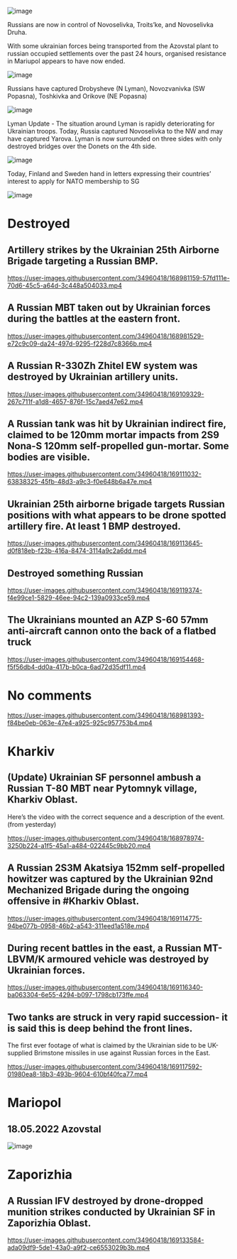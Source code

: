 ![image](https://user-images.githubusercontent.com/34960418/168979370-c19f4b9a-9a20-4aec-a998-04e657418fd5.png)

Russians are now in control of Novoselivka, Troits’ke, and Novoselivka Druha.

With some ukrainian forces being transported from the Azovstal plant to russian occupied settlements over the past 24 hours, organised resistance in Mariupol appears to have now ended.

![image](https://user-images.githubusercontent.com/34960418/168979579-05d75909-4b16-456f-a659-f6a273241e9e.png)


Russians have captured Drobysheve (N Lyman), Novozvanivka (SW Popasna), Toshkivka and Orikove (NE Popasna)

![image](https://user-images.githubusercontent.com/34960418/168979891-9d6d52f3-a266-4051-bfee-51f1a9ed7c54.png)


Lyman Update - The situation around Lyman is rapidly deteriorating for Ukrainian troops. Today, Russia captured Novoselivka to the NW and may have captured Yarova. Lyman is now surrounded on three sides with only destroyed bridges over the Donets on the 4th side.

![image](https://user-images.githubusercontent.com/34960418/168980075-fe55fefb-9d2a-46cc-a6a9-3b3e9bacccb1.png)


Today, Finland and Sweden hand in letters expressing their countries’ interest to apply for NATO membership to SG 

![image](https://user-images.githubusercontent.com/34960418/168980478-099c0abe-bb79-4169-a4f7-709bf450b47c.png)


# Destroyed

## Artillery strikes by the Ukrainian 25th Airborne Brigade targeting a Russian BMP.

https://user-images.githubusercontent.com/34960418/168981159-57fd111e-70d6-45c5-a64d-3c448a504033.mp4


## A Russian MBT taken out by Ukrainian forces during the battles at the eastern front.

https://user-images.githubusercontent.com/34960418/168981529-e72c9c09-da24-497d-9295-f228d7c8366b.mp4


## A Russian R-330Zh Zhitel EW system was destroyed by Ukrainian artillery units.

https://user-images.githubusercontent.com/34960418/169109329-267c711f-a1d8-4657-876f-15c7aed47e62.mp4


## A Russian tank was hit by Ukrainian indirect fire, claimed to be 120mm mortar impacts from 2S9 Nona-S 120mm self-propelled gun-mortar. Some bodies are visible.

https://user-images.githubusercontent.com/34960418/169111032-63838325-45fb-48d3-a9c3-f0e648b6a47e.mp4


## Ukrainian 25th airborne brigade targets Russian positions with what appears to be drone spotted artillery fire. At least 1 BMP destroyed.

https://user-images.githubusercontent.com/34960418/169113645-d0f818eb-f23b-416a-8474-3114a9c2a6dd.mp4


## Destroyed something Russian

https://user-images.githubusercontent.com/34960418/169119374-f4e99ce1-5829-46ee-94c2-139a0933ce59.mp4


## The Ukrainians mounted an AZP S-60 57mm anti-aircraft cannon onto the back of a flatbed truck

https://user-images.githubusercontent.com/34960418/169154468-f5f56db4-dd0a-417b-b0ca-6ad72d35df11.mp4


# No comments

https://user-images.githubusercontent.com/34960418/168981393-f84be0eb-063e-47e4-a925-925c957753b4.mp4


# Kharkiv

## (Update) Ukrainian SF personnel ambush a Russian T-80 MBT near Pytomnyk village, Kharkiv Oblast.

Here’s the video with the correct sequence and a description of the event. (from yesterday) 

https://user-images.githubusercontent.com/34960418/168978974-3250b224-a1f5-45a1-a484-022445c9bb20.mp4


## A Russian 2S3M Akatsiya 152mm self-propelled howitzer was captured by the Ukrainian 92nd Mechanized Brigade during the ongoing offensive in #Kharkiv Oblast.

https://user-images.githubusercontent.com/34960418/169114775-94be077b-0958-46b2-a543-311eed1a518e.mp4


## During recent battles in the east, a Russian MT-LBVM/K armoured vehicle was destroyed by Ukrainian forces.

https://user-images.githubusercontent.com/34960418/169116340-ba063304-6e55-4294-b097-1798cb173ffe.mp4


## Two tanks are struck in very rapid succession- it is said this is deep behind the front lines.

The first ever footage of what is claimed by the Ukrainian side to be UK-supplied Brimstone missiles in use against Russian forces in the East.

https://user-images.githubusercontent.com/34960418/169117592-01980ea8-18b3-493b-9604-610bf40fca77.mp4


# Mariopol

## 18.05.2022 Azovstal

![image](https://user-images.githubusercontent.com/34960418/169109868-fd99b118-db41-4f63-96a5-bbf0fb899409.png)


# Zaporizhia

## A Russian IFV destroyed by drone-dropped munition strikes conducted by Ukrainian SF in Zaporizhia Oblast.

https://user-images.githubusercontent.com/34960418/169133584-ada09df9-5de1-43a0-a9f2-ce6553029b3b.mp4


